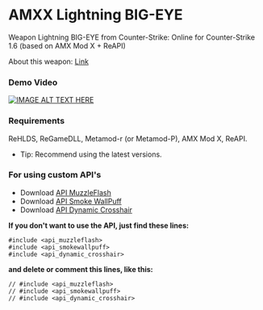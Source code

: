 # AMXX Lightning BIG-EYE
Weapon Lightning BIG-EYE from Counter-Strike: Online for Counter-Strike 1.6 (based on AMX Mod X + ReAPI)

About this weapon: [Link](https://cso.fandom.com/wiki/Lightning_BIG-EYE)

### Demo Video
[![IMAGE ALT TEXT HERE](https://img.youtube.com/vi/VvZwaEAOfFQ/0.jpg)](https://youtu.be/VvZwaEAOfFQ)

### Requirements
ReHLDS, ReGameDLL, Metamod-r (or Metamod-P), AMX Mod X, ReAPI.
* Tip: Recommend using the latest versions.

### For using custom API's
* Download [API MuzzleFlash](https://github.com/YoshiokaHaruki/AMXX-API-Muzzle-Flash)
* Download [API Smoke WallPuff](https://github.com/YoshiokaHaruki/AMXX-API-Smoke-WallPuff)
* Download [API Dynamic Crosshair](https://github.com/YoshiokaHaruki/AMXX-Dynamic-Crosshair)

**If you don't want to use the API, just find these lines:**
```Pawn
#include <api_muzzleflash>
#include <api_smokewallpuff>
#include <api_dynamic_crosshair>
```
**and delete or comment this lines, like this:**
```Pawn
// #include <api_muzzleflash>
// #include <api_smokewallpuff>
// #include <api_dynamic_crosshair>
```
